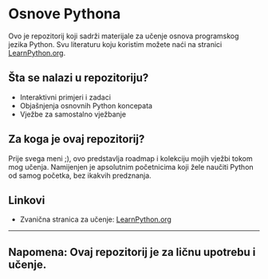 # Osnove Pythona

Ovo je repozitorij koji sadrži materijale za učenje osnova programskog jezika Python. Svu literaturu koju koristim možete naći na stranici [LearnPython.org](https://learnpython.org).

## Šta se nalazi u repozitoriju?

- Interaktivni primjeri i zadaci
- Objašnjenja osnovnih Python koncepata
- Vježbe za samostalno vježbanje

## Za koga je ovaj repozitorij?
Prije svega meni ;), ovo predstavlja roadmap i kolekciju mojih vježbi tokom mog učenja.
Namijenjen je apsolutnim početnicima koji žele naučiti Python od samog početka, bez ikakvih predznanja.

## Linkovi

- Zvanična stranica za učenje: [LearnPython.org](https://learnpython.org)

---

**Napomena:** Ovaj repozitorij je za ličnu upotrebu i učenje.
---


